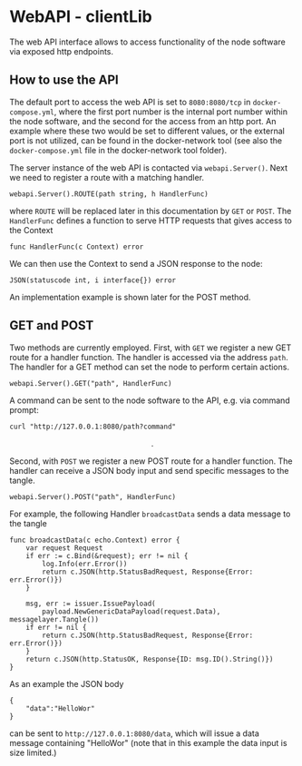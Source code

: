 # WebAPI - clientLib


The web API interface allows to access functionality of the node software via exposed http endpoints.

## How to use the API 

The default port to access the web API is set to `8080:8080/tcp` in `docker-compose.yml`, where the first port number is the internal port number within the node software, and the second for the access from an http port. An example where these two would be set to different values, or the external port is not utilized, can be found in the docker-network tool (see also the `docker-compose.yml` file in the docker-network tool folder).

The server instance of the web API is contacted via `webapi.Server()`. Next we need to register a route with a matching handler.

```
webapi.Server().ROUTE(path string, h HandlerFunc)
```
where `ROUTE` will be replaced later in this documentation by `GET` or `POST`. The `HandlerFunc` defines a function to serve HTTP requests that gives access to the Context

```
func HandlerFunc(c Context) error
```
We can then use the Context to send a JSON response to the node: 
```
JSON(statuscode int, i interface{}) error
```
An implementation example is shown later for the POST method.

## GET and POST 

Two methods are currently employed. First, with `GET` we register a new GET route for a handler function. The handler is accessed via the address `path`. The handler for a GET method can set the node to perform certain actions.
```
webapi.Server().GET("path", HandlerFunc)
```	
A command can be sent to the node software to the API, e.g. via command prompt: 
``` 
curl "http://127.0.0.1:8080/path?command"
```

$$ . $$

Second, with `POST` we register a new POST route for a handler function. The handler can receive a JSON body input and send specific messages to the tangle.
```
webapi.Server().POST("path", HandlerFunc)
```	

For example, the following Handler `broadcastData` sends a data message to the tangle
```
func broadcastData(c echo.Context) error {
	var request Request
	if err := c.Bind(&request); err != nil {
		log.Info(err.Error())
		return c.JSON(http.StatusBadRequest, Response{Error: err.Error()})
	}

	msg, err := issuer.IssuePayload(
		payload.NewGenericDataPayload(request.Data), messagelayer.Tangle())
	if err != nil {
		return c.JSON(http.StatusBadRequest, Response{Error: err.Error()})
	}
	return c.JSON(http.StatusOK, Response{ID: msg.ID().String()})
}
```
As an example the JSON body   
```
{
	"data":"HelloWor"
}
```
can be sent to `http://127.0.0.1:8080/data`, which will issue a data message containing "HelloWor" (note that in this  example the data input is size limited.)
 

